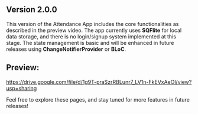 

## Version 2.0.0
This version of the Attendance App includes the core functionalities as described in the preview video. The app currently uses **SQFlite** for local data storage, and there is no login/signup system implemented at this stage. The state management is basic and will be enhanced in future releases using **ChangeNotifierProvider** or **BLoC**.

## Preview: 
https://drive.google.com/file/d/1g9T-praSzrRBLunr7_LV1n-FkEVxAeOl/view?usp=sharing

Feel free to explore these pages, and stay tuned for more features in future releases!


